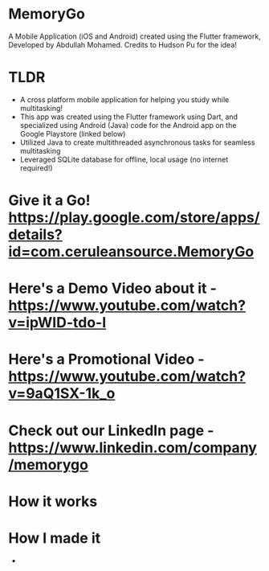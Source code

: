# MemoryGo
A Mobile Application (iOS and Android) created using the Flutter framework, Developed by Abdullah Mohamed. Credits to Hudson Pu for the idea!

# TLDR 

 * A cross platform mobile application for helping you study while multitasking!
 * This app was created using the Flutter framework using Dart, and specialized using Android (Java) code for the Android app on the Google Playstore (linked below)
 * Utilized Java to create multithreaded asynchronous tasks for seamless multitasking
 * Leveraged SQLite database for offline, local usage (no internet required!)

# Give it a Go! https://play.google.com/store/apps/details?id=com.ceruleansource.MemoryGo

# Here's a Demo Video about it - https://www.youtube.com/watch?v=ipWID-tdo-I
# Here's a Promotional Video - https://www.youtube.com/watch?v=9aQ1SX-1k_o
# Check out our LinkedIn page - https://www.linkedin.com/company/memorygo

# How it works


# How I made it

 - 
